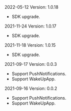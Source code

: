 2022-05-12 Version: 1.0.18
- SDK upgrade.

2021-11-24 Version: 1.0.17
- SDK upgrade.

2021-11-18 Version: 1.0.15
- SDK upgrade.

2021-09-17 Version: 0.0.3
- Support PushNotifications.
- Support WakeUpApp.

2021-09-16 Version: 0.0.2
- Support PushNotifications.
- Support WakeUpApp.

